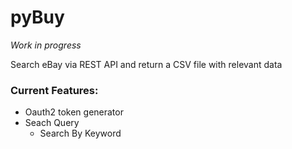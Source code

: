 # pyBuy

*Work in progress*

Search eBay via REST API and return a CSV file with relevant data

### Current Features:
- Oauth2 token generator
- Seach Query
    - Search By Keyword